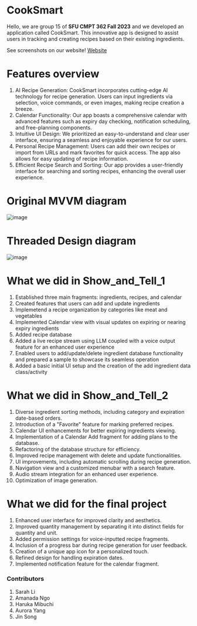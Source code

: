 # CookSmart
Hello, we are group 15 of **SFU CMPT 362 Fall 2023** and we developed an application called CookSmart. This innovative app is designed to assist users in tracking and creating recipes based on their existing ingredients. 

See screenshots on our website!
[Website](https://sites.google.com/view/cmpt362cooksmart/home)

# Features overview
1. AI Recipe Generation: CookSmart incorporates cutting-edge AI technology for recipe generation. Users can input ingredients via selection, voice commands, or even images, making recipe creation a breeze.
2. Calendar Functionality: Our app boasts a comprehensive calendar with advanced features such as expiry day checking, notification scheduling, and free-planning components.
3. Intuitive UI Design: We prioritized an easy-to-understand and clear user interface, ensuring a seamless and enjoyable experience for our users.
4. Personal Recipe Management: Users can add their own recipes or import from URLs and mark favorites for quick access. The app also allows for easy updating of recipe information.
5. Efficient Recipe Search and Sorting: Our app provides a user-friendly interface for searching and sorting recipes, enhancing the overall user experience.

# Original MVVM diagram
![image](https://github.com/Awesomedonut/CookSmart/assets/79778466/dfdd2fe3-c2a7-41f7-93c5-bc147d2a070b)
# Threaded Design diagram
![image](https://github.com/Awesomedonut/CookSmart/assets/79778466/9006966b-4729-443d-8dea-74da48026c5e)

# What we did in Show_and_Tell_1
1. Established three main fragments: ingredients, recipes, and calendar
2. Created features that users can add and update ingredients
3. Implemetend a recipe organization by categories like meat and vegetables
4. Implemented Calendar view with visual updates on expiring or nearing expiry ingredients
5. Added recipe database
6. Added a live recipe stream using LLM coupled with a voice output feature for an enhanced user experience
7. Enabled users to add/update/delete ingredient database functionality and prepared a sample to showcase its seamless operation
8. Added a basic initial UI setup and the creation of the add ingredient data class/activity

# What we did in Show_and_Tell_2
1. Diverse ingredient sorting methods, including category and expiration date-based orders.
2. Introduction of a "Favorite" feature for marking preferred recipes.
3. Calendar UI enhancements for better expiring ingredients viewing.
4. Implementation of a Calendar Add fragment for adding plans to the database.
5. Refactoring of the database structure for efficiency.
6. Improved recipe management with delete and update functionalities.
7. UI improvements, including automatic scrolling during recipe generation.
8. Navigation view and a customized menubar with a search feature.
9. Audio stream integration for an enhanced user experience.
10. Optimization of image generation.

# What we did for the final project
1. Enhanced user interface for improved clarity and aesthetics.
2. Improved quantity management by separating it into distinct fields for quantity and unit.
3. Added permission settings for voice-inputted recipe fragments.
4. Inclusion of a progress bar during recipe generation for user feedback.
5. Creation of a unique app icon for a personalized touch.
6. Refined design for handling expiration dates.
7. Implemented notification feature for the calendar fragment.


###  Contributors
1. Sarah Li
2. Amanada Ngo
3. Haruka Mibuchi
4. Aurora Yang
5. Jin Song
